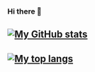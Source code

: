 ### Hi there 👋

## [![My GitHub stats](https://github-readme-stats.vercel.app/api?username=galleon&show_icons=true&theme=dark&hide=stars&hide_title=true&count_private=true)](https://github.com/galleon)

## [![My top langs](https://github-readme-stats.vercel.app/api/top-langs/?username=galleon&layout=compact&theme=dark&hide_title=true)](https://github.com/galleon)

<!--
**galleon/galleon** is a ✨ _special_ ✨ repository because its `README.md` (this file) appears on your GitHub profile.

Here are some ideas to get you started:

- 🔭 I’m currently working on ...
- 🌱 I’m currently learning ...
- 👯 I’m looking to collaborate on ...
- 🤔 I’m looking for help with ...
- 💬 Ask me about ...
- 📫 How to reach me: ...
- 😄 Pronouns: ...
- ⚡ Fun fact: ...
-->
